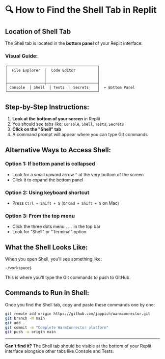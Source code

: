 # 🔍 How to Find the Shell Tab in Replit

## Location of Shell Tab

The Shell tab is located in the **bottom panel** of your Replit interface:

### Visual Guide:
```
┌─────────────────────────────────────────┐
│  File Explorer  │  Code Editor          │
│                 │                       │
│                 │                       │
├─────────────────┼───────────────────────┤
│ Console  │ Shell  │ Tests  │ Secrets    │  ← Bottom Panel
└─────────────────────────────────────────┘
```

## Step-by-Step Instructions:

1. **Look at the bottom of your screen** in Replit
2. You should see tabs like: `Console`, `Shell`, `Tests`, `Secrets`
3. **Click on the "Shell" tab**
4. A command prompt will appear where you can type Git commands

## Alternative Ways to Access Shell:

### Option 1: If bottom panel is collapsed
- Look for a small upward arrow `^` at the very bottom of the screen
- Click it to expand the bottom panel

### Option 2: Using keyboard shortcut
- Press `Ctrl + Shift + S` (or `Cmd + Shift + S` on Mac)

### Option 3: From the top menu
- Click the three dots menu `...` in the top bar
- Look for "Shell" or "Terminal" option

## What the Shell Looks Like:

When you open Shell, you'll see something like:
```bash
~/workspace$ 
```

This is where you'll type the Git commands to push to GitHub.

## Commands to Run in Shell:

Once you find the Shell tab, copy and paste these commands one by one:

```bash
git remote add origin https://github.com/jappich/warmconnector.git
git branch -M main
git add .
git commit -m "Complete WarmConnector platform"
git push -u origin main
```

---

**Can't find it?** The Shell tab should be visible at the bottom of your Replit interface alongside other tabs like Console and Tests.